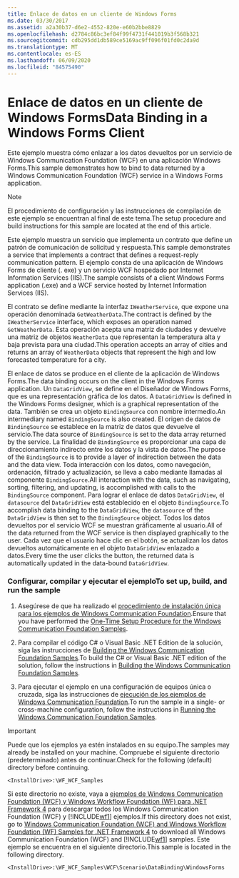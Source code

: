 ```yaml
---
title: Enlace de datos en un cliente de Windows Forms
ms.date: 03/30/2017
ms.assetid: a2a30b37-d6e2-4552-820e-e60b2bbe8829
ms.openlocfilehash: d2784c86bc3ef84f99f4731f441019b3f568b321
ms.sourcegitcommit: cdb295dd1db589ce5169ac9ff096f01fd0c2da9d
ms.translationtype: MT
ms.contentlocale: es-ES
ms.lasthandoff: 06/09/2020
ms.locfileid: "84575490"
---
```

# <a name="data-binding-in-a-windows-forms-client"></a><span data-ttu-id="2c92d-102">Enlace de datos en un cliente de Windows Forms</span><span class="sxs-lookup"><span data-stu-id="2c92d-102">Data Binding in a Windows Forms Client</span></span>
<span data-ttu-id="2c92d-103">Este ejemplo muestra cómo enlazar a los datos devueltos por un servicio de Windows Communication Foundation (WCF) en una aplicación Windows Forms.</span><span class="sxs-lookup"><span data-stu-id="2c92d-103">This sample demonstrates how to bind to data returned by a Windows Communication Foundation (WCF) service in a Windows Forms application.</span></span>  
  
> [!NOTE]
> <span data-ttu-id="2c92d-104">El procedimiento de configuración y las instrucciones de compilación de este ejemplo se encuentran al final de este tema.</span><span class="sxs-lookup"><span data-stu-id="2c92d-104">The setup procedure and build instructions for this sample are located at the end of this article.</span></span>  
  
 <span data-ttu-id="2c92d-105">Este ejemplo muestra un servicio que implementa un contrato que define un patrón de comunicación de solicitud y respuesta.</span><span class="sxs-lookup"><span data-stu-id="2c92d-105">This sample demonstrates a service that implements a contract that defines a request-reply communication pattern.</span></span> <span data-ttu-id="2c92d-106">El ejemplo consta de una aplicación de Windows Forms de cliente (. exe) y un servicio WCF hospedado por Internet Information Services (IIS).</span><span class="sxs-lookup"><span data-stu-id="2c92d-106">The sample consists of a client Windows Forms application (.exe) and a WCF service hosted by Internet Information Services (IIS).</span></span>  
  
 <span data-ttu-id="2c92d-107">El contrato se define mediante la interfaz `IWeatherService`, que expone una operación denominada `GetWeatherData`.</span><span class="sxs-lookup"><span data-stu-id="2c92d-107">The contract is defined by the `IWeatherService` interface, which exposes an operation named `GetWeatherData`.</span></span> <span data-ttu-id="2c92d-108">Esta operación acepta una matriz de ciudades y devuelve una matriz de objetos `WeatherData` que representan la temperatura alta y baja prevista para una ciudad.</span><span class="sxs-lookup"><span data-stu-id="2c92d-108">This operation accepts an array of cities and returns an array of `WeatherData` objects that represent the high and low forecasted temperature for a city.</span></span>  
  
 <span data-ttu-id="2c92d-109">El enlace de datos se produce en el cliente de la aplicación de Windows Forms.</span><span class="sxs-lookup"><span data-stu-id="2c92d-109">The data binding occurs on the client in the Windows Forms application.</span></span> <span data-ttu-id="2c92d-110">Un `DataGridView`, se define en el Diseñador de Windows Forms, que es una representación gráfica de los datos. </span><span class="sxs-lookup"><span data-stu-id="2c92d-110">A `DataGridView` is defined in the Windows Forms designer, which is a graphical representation of the data.</span></span> <span data-ttu-id="2c92d-111">También se crea un objeto `BindingSource` con nombre intermedio.</span><span class="sxs-lookup"><span data-stu-id="2c92d-111">An intermediary named `BindingSource` is also created.</span></span> <span data-ttu-id="2c92d-112">El origen de datos de `BindingSource` se establece en la matriz de datos que devuelve el servicio.</span><span class="sxs-lookup"><span data-stu-id="2c92d-112">The data source of `BindingSource` is set to the data array returned by the service.</span></span> <span data-ttu-id="2c92d-113">La finalidad de `BindingSource` es proporcionar una capa de direccionamiento indirecto entre los datos y la vista de datos.</span><span class="sxs-lookup"><span data-stu-id="2c92d-113">The purpose of the `BindingSource` is to provide a layer of indirection between the data and the data view.</span></span> <span data-ttu-id="2c92d-114">Toda interacción con los datos, como navegación, ordenación, filtrado y actualización, se lleva a cabo mediante llamadas al componente `BindingSource`.</span><span class="sxs-lookup"><span data-stu-id="2c92d-114">All interaction with the data, such as navigating, sorting, filtering, and updating, is accomplished with calls to the `BindingSource` component.</span></span> <span data-ttu-id="2c92d-115">Para lograr el enlace de datos `DataGridView`, el `datasource` del `DataGridView` está establecido en el objeto `BindingSource`.</span><span class="sxs-lookup"><span data-stu-id="2c92d-115">To accomplish data binding to the `DataGridView`, the `datasource` of the `DataGridView` is then set to the `BindingSource` object.</span></span> <span data-ttu-id="2c92d-116">Todos los datos devueltos por el servicio WCF se muestran gráficamente al usuario.</span><span class="sxs-lookup"><span data-stu-id="2c92d-116">All of the data returned from the WCF service is then displayed graphically to the user.</span></span>  <span data-ttu-id="2c92d-117">Cada vez que el usuario hace clic en el botón, se actualizan los datos devueltos automáticamente en el objeto `DataGridView` enlazado a datos.</span><span class="sxs-lookup"><span data-stu-id="2c92d-117">Every time the user clicks the button, the returned data is automatically updated in the data-bound `DataGridView`.</span></span>  
  
### <a name="to-set-up-build-and-run-the-sample"></a><span data-ttu-id="2c92d-118">Configurar, compilar y ejecutar el ejemplo</span><span class="sxs-lookup"><span data-stu-id="2c92d-118">To set up, build, and run the sample</span></span>  
  
1. <span data-ttu-id="2c92d-119">Asegúrese de que ha realizado el [procedimiento de instalación única para los ejemplos de Windows Communication Foundation](one-time-setup-procedure-for-the-wcf-samples.md).</span><span class="sxs-lookup"><span data-stu-id="2c92d-119">Ensure that you have performed the [One-Time Setup Procedure for the Windows Communication Foundation Samples](one-time-setup-procedure-for-the-wcf-samples.md).</span></span>  
  
2. <span data-ttu-id="2c92d-120">Para compilar el código C# o Visual Basic .NET Edition de la solución, siga las instrucciones de [Building the Windows Communication Foundation Samples](building-the-samples.md).</span><span class="sxs-lookup"><span data-stu-id="2c92d-120">To build the C# or Visual Basic .NET edition of the solution, follow the instructions in [Building the Windows Communication Foundation Samples](building-the-samples.md).</span></span>  
  
3. <span data-ttu-id="2c92d-121">Para ejecutar el ejemplo en una configuración de equipos única o cruzada, siga las instrucciones de [ejecución de los ejemplos de Windows Communication Foundation](running-the-samples.md).</span><span class="sxs-lookup"><span data-stu-id="2c92d-121">To run the sample in a single- or cross-machine configuration, follow the instructions in [Running the Windows Communication Foundation Samples](running-the-samples.md).</span></span>  
  
> [!IMPORTANT]
> <span data-ttu-id="2c92d-122">Puede que los ejemplos ya estén instalados en su equipo.</span><span class="sxs-lookup"><span data-stu-id="2c92d-122">The samples may already be installed on your machine.</span></span> <span data-ttu-id="2c92d-123">Compruebe el siguiente directorio (predeterminado) antes de continuar.</span><span class="sxs-lookup"><span data-stu-id="2c92d-123">Check for the following (default) directory before continuing.</span></span>  
>
> `<InstallDrive>:\WF_WCF_Samples`  
>
> <span data-ttu-id="2c92d-124">Si este directorio no existe, vaya a [ejemplos de Windows Communication Foundation (WCF) y Windows Workflow Foundation (WF) para .NET Framework 4](https://www.microsoft.com/download/details.aspx?id=21459) para descargar todos los Windows Communication Foundation (WCF) y [!INCLUDE[wf1](../../../../includes/wf1-md.md)] ejemplos.</span><span class="sxs-lookup"><span data-stu-id="2c92d-124">If this directory does not exist, go to [Windows Communication Foundation (WCF) and Windows Workflow Foundation (WF) Samples for .NET Framework 4](https://www.microsoft.com/download/details.aspx?id=21459) to download all Windows Communication Foundation (WCF) and [!INCLUDE[wf1](../../../../includes/wf1-md.md)] samples.</span></span> <span data-ttu-id="2c92d-125">Este ejemplo se encuentra en el siguiente directorio.</span><span class="sxs-lookup"><span data-stu-id="2c92d-125">This sample is located in the following directory.</span></span>  
>
> `<InstallDrive>:\WF_WCF_Samples\WCF\Scenario\DataBinding\WindowsForms`  
